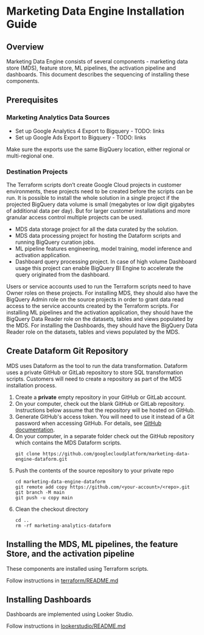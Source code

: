 # Marketing Data Engine Installation Guide

## Overview

Marketing Data Engine consists of several components - marketing data store (MDS), feature store, ML pipelines, 
the activation pipeline and dashboards. This document describes the sequencing of installing these components. 

## Prerequisites
### Marketing Analytics Data Sources
* Set up Google Analytics 4 Export to Bigquery - TODO: links
* Set up Google Ads Export to Bigquery - TODO: links

Make sure the exports use the same BigQuery location, either regional or multi-regional one.

### Destination Projects
The Terraform scripts don’t create Google Cloud projects in customer environments, these projects need to be created
before the scripts can be run. It is possible to install the whole solution in a single project if the projected
BigQuery data volume is small (megabytes or low digit gigabytes of additional data per day). But for larger customer
installations and more granular access control multiple projects can be used.

* MDS data storage project for all the data curated by the solution.
* MDS data processing project for hosting the Dataform scripts and running BigQuery curation jobs.
* ML pipeline features engineering, model training, model inference and activation application.
* Dashboard query processing project. In case of high volume Dashboard usage this project can enable BigQuery BI Engine to
accelerate the query originated from the dashboard.

Users or service accounts used to run the Terraform scripts need to have Owner roles on these projects.
For installing MDS, they should also have the BigQuery Admin role on the source projects in order to grant data read
access to the service accounts created by the Terraform scripts.
For installing ML pipelines and the activation application, they should have the BigQuery Data Reader role on the
datasets, tables and views populated by the MDS.
For installing the Dashboards, they should have the BigQuery Data Reader role on the datasets, tables and views
populated by the MDS.

## Create Dataform Git Repository

MDS uses Dataform as the tool to run the data transformation. Dataform uses a private GitHub or GitLab
repository to store SQL transformation scripts. Customers will need to create a repository as part of the MDS
installation process.

1. Create a **private** empty repository in your GitHub or GitLab account.
2. On your computer, check out the blank GitHub or GitLab repository. Instructions below assume that the repository
   will be hosted on GitHub.
3. Generate GitHub's access token. You will need to use it instead of a Git password when accessing GitHub. For details,
   see [GitHub documentation](https://docs.github.com/en/authentication/keeping-your-account-and-data-secure/creating-a-personal-access-token).
4. On your computer, in a separate folder check out the GitHub repository which contains the MDS Dataform scripts.
    ```
    git clone https://github.com/googlecloudplatform/marketing-data-engine-dataform.git
    ```
5. Push the contents of the source repository to your private repo
    ```
   cd marketing-data-engine-dataform
   git remote add copy https://github.com/<your-account>/<repo>.git
   git branch -M main
   git push -u copy main
    ```
6. Clean the checkout directory
   ```shell
   cd ..
   rm -rf marketing-analytics-dataform
   ```
## Installing the MDS, ML pipelines, the feature Store, and the activation pipeline
These components are installed using Terraform scripts.

Follow instructions in [terraform/README.md](terraform/README.md)

## Installing Dashboards
Dashboards are implemented using Looker Studio. 

Follow instructions in [lookerstudio/README.md](lookerstudio/README.md)

